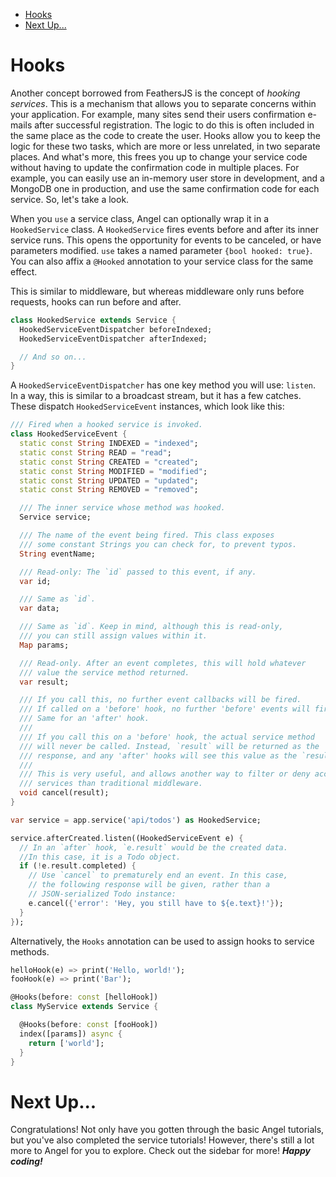 * [Hooks](#hooks)
* [Next Up...](#next-up)

# Hooks
Another concept borrowed from FeathersJS is the concept of *hooking services*. This is a mechanism that allows you to separate concerns within your application. For example, many sites send their users confirmation e-mails after successful registration. The logic to do this is often included in the same place as the code to create the user. Hooks allow you to keep the logic for these two tasks, which are more or less unrelated, in two separate places. And what's more, this frees you up to change your service code without having to update the confirmation code in multiple places. For example, you can easily use an in-memory user store in development, and a MongoDB one in production, and use the same confirmation code for each service. So, let's take a look.

When you `use` a service class, Angel can optionally wrap it in a `HookedService` class. A `HookedService` fires events before and after its inner service runs. This opens the opportunity for events to be canceled, or have parameters modified. `use` takes a named parameter `{bool hooked: true}`. You can also affix a `@Hooked` annotation to your service class for the same effect.

This is similar to middleware, but whereas middleware only runs before requests, hooks can run before and after.

```dart
class HookedService extends Service {
  HookedServiceEventDispatcher beforeIndexed;
  HookedServiceEventDispatcher afterIndexed;

  // And so on...
}
```

A `HookedServiceEventDispatcher` has one key method you will use: `listen`. In a way, this is similar to a broadcast stream, but it has a few catches. These dispatch `HookedServiceEvent` instances, which look like this:

```dart
/// Fired when a hooked service is invoked.
class HookedServiceEvent {
  static const String INDEXED = "indexed";
  static const String READ = "read";
  static const String CREATED = "created";
  static const String MODIFIED = "modified";
  static const String UPDATED = "updated";
  static const String REMOVED = "removed";

  /// The inner service whose method was hooked.
  Service service;

  /// The name of the event being fired. This class exposes
  /// some constant Strings you can check for, to prevent typos.
  String eventName;

  /// Read-only: The `id` passed to this event, if any.
  var id;

  /// Same as `id`.
  var data;

  /// Same as `id`. Keep in mind, although this is read-only,
  /// you can still assign values within it.
  Map params;

  /// Read-only. After an event completes, this will hold whatever
  /// value the service method returned.
  var result;

  /// If you call this, no further event callbacks will be fired.
  /// If called on a 'before' hook, no further 'before' events will fire.
  /// Same for an 'after' hook.
  ///
  /// If you call this on a 'before' hook, the actual service method
  /// will never be called. Instead, `result` will be returned as the
  /// response, and any 'after' hooks will see this value as the `result`.
  ///
  /// This is very useful, and allows another way to filter or deny access to
  /// services than traditional middleware.
  void cancel(result);
}
```

```dart
var service = app.service('api/todos') as HookedService;

service.afterCreated.listen((HookedServiceEvent e) {
  // In an `after` hook, `e.result` would be the created data.
  //In this case, it is a Todo object.
  if (!e.result.completed) {
    // Use `cancel` to prematurely end an event. In this case,
    // the following response will be given, rather than a
    // JSON-serialized Todo instance:
    e.cancel({'error': 'Hey, you still have to ${e.text}!'});
  }
});
```

Alternatively, the `Hooks` annotation can be used to assign hooks to service methods.

```dart
helloHook(e) => print('Hello, world!');
fooHook(e) => print('Bar');

@Hooks(before: const [helloHook])
class MyService extends Service {

  @Hooks(before: const [fooHook])
  index([params]) async {
    return ['world'];
  }
}
```

# Next Up...
Congratulations! Not only have you gotten through the basic Angel tutorials, but you've also completed the service tutorials! However, there's still a lot more to Angel for you to explore. Check out the sidebar for more! ***Happy coding!***